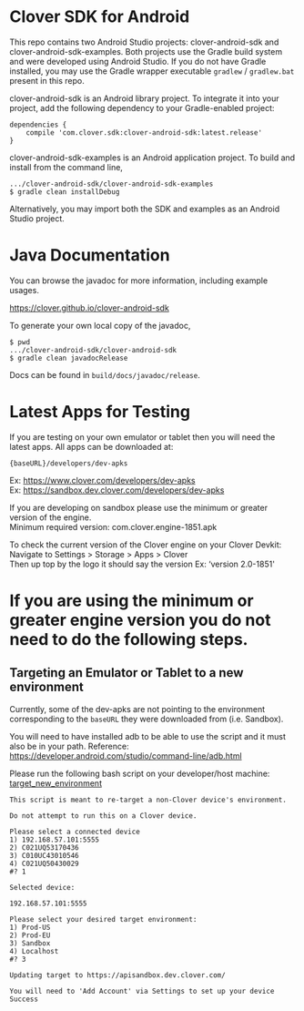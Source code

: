 Clover SDK for Android
======================

This repo contains two Android Studio projects: clover-android-sdk and clover-android-sdk-examples. Both
projects use the Gradle build system and were developed using Android Studio.
If you do not have Gradle installed, you may use the Gradle wrapper executable ```gradlew``` / ```gradlew.bat```
present in this repo.

clover-android-sdk is an Android library project. To integrate it into your project, add the following dependency to your Gradle-enabled project:

```
dependencies {
    compile 'com.clover.sdk:clover-android-sdk:latest.release'
}
```

clover-android-sdk-examples is an Android application project. To build and install from the command line,

```
.../clover-android-sdk/clover-android-sdk-examples
$ gradle clean installDebug
```

Alternatively, you may import both the SDK and examples as an Android Studio project.

Java Documentation
=======================

You can browse the javadoc for more information, including example usages.

<https://clover.github.io/clover-android-sdk>

To generate your own local copy of the javadoc,

```
$ pwd
.../clover-android-sdk/clover-android-sdk
$ gradle clean javadocRelease
```
Docs can be found in `build/docs/javadoc/release`.

Latest Apps for Testing
=======================
If you are testing on your own emulator or tablet then you will need the latest apps. All apps can be downloaded at:

```
{baseURL}/developers/dev-apks
```
Ex: <https://www.clover.com/developers/dev-apks>  
Ex: <https://sandbox.dev.clover.com/developers/dev-apks>

If you are developing on sandbox please use the minimum or greater version of the engine.  
Minimum required version: com.clover.engine-1851.apk

To check the current version of the Clover engine on your Clover Devkit:  
Navigate to Settings > Storage > Apps > Clover  
Then up top by the logo it should say the version Ex: ‘version 2.0-1851'  

If you are using the minimum or greater engine version you do not need to do the following steps.
======

Targeting an Emulator or Tablet to a new environment
-----------------------

Currently, some of the dev-apks are not pointing to the environment corresponding to the `baseURL` they were downloaded from (i.e. Sandbox).  

You will need to have installed adb to be able to use the script and it must also be in your path.
Reference: https://developer.android.com/studio/command-line/adb.html

Please run the following bash script on your developer/host machine: [target_new_environment](scripts/target_new_environment)

```
This script is meant to re-target a non-Clover device's environment.

Do not attempt to run this on a Clover device.

Please select a connected device
1) 192.168.57.101:5555
2) C021UQ53170436
3) C010UC43010546
4) C021UQ50430029
#? 1

Selected device:

192.168.57.101:5555

Please select your desired target environment:
1) Prod-US
2) Prod-EU
3) Sandbox
4) Localhost
#? 3

Updating target to https://apisandbox.dev.clover.com/

You will need to 'Add Account' via Settings to set up your device
Success
```
